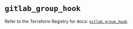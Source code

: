 # `gitlab_group_hook`

Refer to the Terraform Registry for docs: [`gitlab_group_hook`](https://registry.terraform.io/providers/gitlabhq/gitlab/18.2.0/docs/resources/group_hook).

